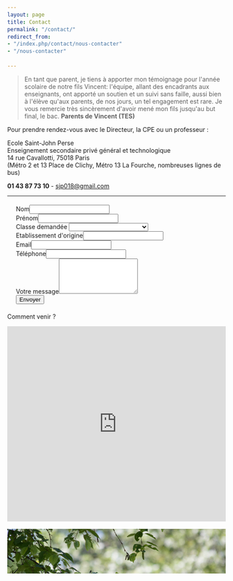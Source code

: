 ```yaml
---
layout: page
title: Contact
permalink: "/contact/"
redirect_from:
- "/index.php/contact/nous-contacter"
- "/nous-contacter"

---
```

> En tant que parent, je tiens à apporter mon témoignage pour l'année scolaire de notre fils Vincent: l'équipe, allant des encadrants aux enseignants, ont apporté un soutien et un suivi sans faille, aussi bien à l'élève qu'aux parents, de nos jours, un tel engagement est rare. Je vous remercie très sincèrement d'avoir mené mon fils jusqu'au but final, le bac. **Parents de Vincent (TES)**

Pour prendre rendez-vous avec le Directeur, la CPE ou un professeur :

Ecole Saint-John Perse  
Enseignement secondaire privé général et technologique  
14 rue Cavallotti, 75018 Paris  
(Métro 2 et 13 Place de Clichy, Métro 13 La Fourche, nombreuses lignes de bus)

**01 43 87 73 10** - [sjp018@gmail.com](mailto:sjp018@gmail.com)

***

<form action="https://formspree.io/sjp018@gmail.com" method="POST" style="margin: 20px;">
<label for="nom">Nom</label><input type="text" name="nom"><br>
<label for="prenom">Prénom</label><input type="text" name="prenom"><br>
<label for="classe">Classe demandée</label>
<select name="classe" id="classe">
<option></option>
<option>Seconde générale</option>
<option>Première STMG</option>
<option>Première L Cinéma</option>
<option>Première L Arts plastiques</option>
<option>Première L langues</option>
<option>Première S</option>
<option>Première ES</option>
<option>Terminale L Cinema</option>
<option>Terminale L Arts plastiques</option>
<option>Terminale L langues</option>
<option>Terminale S</option>
<option>Terminale ES</option>
<option>Terminale STMG</option>
<option>Prepa arts plastiques</option>
<option>Prepa Sciences-Po</option>
</select><br>
<label for="etablissement">Etablissement d'origine</label><input type="text" name="etablissement"><br>
<label for="email">Email</label><input type="email" name="email"><br>
<label for="telephone">Téléphone</label><input type="tel" name="telephone"><br>
<label for="message">Votre message</label><textarea rows="5" name="message"></textarea><br>
<input type="hidden" name="_language" value="fr" />
<input type="text" name="_gotcha" style="display:none" />
<input type="submit" value="Envoyer">
</form>

Comment venir ?

<iframe width="100%" height="450" style="border: 0px solid #000000" src="https://www.google.com/maps?q=14 rue Cavallotti 75018 Paris France&z=14&t=m&output=embed"></iframe>

![Saint-John Perse](/images/verdure.jpg)